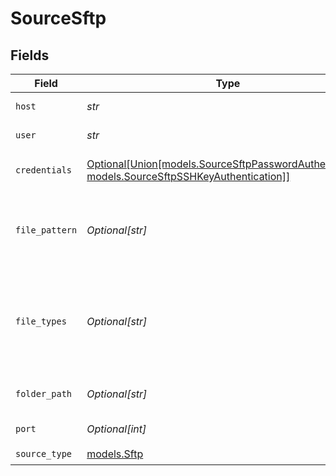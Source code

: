 # SourceSftp


## Fields

| Field                                                                                                                                    | Type                                                                                                                                     | Required                                                                                                                                 | Description                                                                                                                              | Example                                                                                                                                  |
| ---------------------------------------------------------------------------------------------------------------------------------------- | ---------------------------------------------------------------------------------------------------------------------------------------- | ---------------------------------------------------------------------------------------------------------------------------------------- | ---------------------------------------------------------------------------------------------------------------------------------------- | ---------------------------------------------------------------------------------------------------------------------------------------- |
| `host`                                                                                                                                   | *str*                                                                                                                                    | :heavy_check_mark:                                                                                                                       | The server host address                                                                                                                  | www.host.com                                                                                                                             |
| `user`                                                                                                                                   | *str*                                                                                                                                    | :heavy_check_mark:                                                                                                                       | The server user                                                                                                                          |                                                                                                                                          |
| `credentials`                                                                                                                            | [Optional[Union[models.SourceSftpPasswordAuthentication, models.SourceSftpSSHKeyAuthentication]]](../models/sourcesftpauthentication.md) | :heavy_minus_sign:                                                                                                                       | The server authentication method                                                                                                         |                                                                                                                                          |
| `file_pattern`                                                                                                                           | *Optional[str]*                                                                                                                          | :heavy_minus_sign:                                                                                                                       | The regular expression to specify files for sync in a chosen Folder Path                                                                 | log-([0-9]{4})([0-9]{2})([0-9]{2}) - This will filter files which  `log-yearmmdd`                                                        |
| `file_types`                                                                                                                             | *Optional[str]*                                                                                                                          | :heavy_minus_sign:                                                                                                                       | Coma separated file types. Currently only 'csv' and 'json' types are supported.                                                          | csv,json                                                                                                                                 |
| `folder_path`                                                                                                                            | *Optional[str]*                                                                                                                          | :heavy_minus_sign:                                                                                                                       | The directory to search files for sync                                                                                                   | /logs/2022                                                                                                                               |
| `port`                                                                                                                                   | *Optional[int]*                                                                                                                          | :heavy_minus_sign:                                                                                                                       | The server port                                                                                                                          | 22                                                                                                                                       |
| `source_type`                                                                                                                            | [models.Sftp](../models/sftp.md)                                                                                                         | :heavy_check_mark:                                                                                                                       | N/A                                                                                                                                      |                                                                                                                                          |